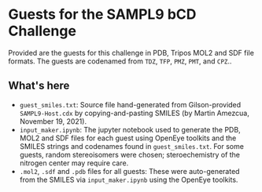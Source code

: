 # Guests for the SAMPL9 bCD Challenge

Provided are the guests for this challenge in PDB, Tripos MOL2 and SDF file formats. The guests are codenamed from `TDZ`, `TFP`, `PMZ`, `PMT`, and `CPZ`..

## What's here

- `guest_smiles.txt`: Source file hand-generated from Gilson-provided `SAMPL9-Host.cdx` by copying-and-pasting SMILES (by Martin Amezcua, November 19, 2021).
- `input_maker.ipynb`: The jupyter notebook used to generate the PDB, MOL2 and SDF files for each guest using OpenEye toolkits and the SMILES strings and codenames found in `guest_smiles.txt`. For some guests, random stereoisomers were chosen; steroechemistry of the nitrogen center may require care.
- `.mol2`, `.sdf` and `.pdb` files for all guests: These were auto-generated from the SMILES via `input_maker.ipynb` using the OpenEye toolkits.

